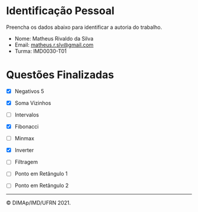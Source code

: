 ﻿# Identificação Pessoal

Preencha os dados abaixo para identificar a autoria do trabalho.

- Nome: Matheus Rivaldo da Silva
- Email: matheus.r.slv@gmail.com
- Turma: IMD0030-T01

# Questões Finalizadas

- [x] Negativos 5
- [x] Soma Vizinhos
- [ ] Intervalos
- [x] Fibonacci
- [ ] Minmax
- [x] Inverter
- [ ] Filtragem
- [ ] Ponto em Retângulo 1
- [ ] Ponto em Retângulo 2


--------
&copy; DIMAp/IMD/UFRN 2021.
